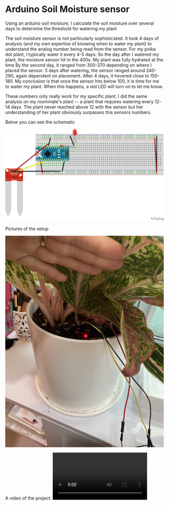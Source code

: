 # Arduino Soil Moisture sensor
Using an arduino soil moisture, I calculate the soil moisture over several days to determine the threshold for watering my plant

The soil moisture sensor is not particularly sophisticated. It took 4 days of analysis (and my own expertise of knowing when to water my plant) to understand the analog number being read from the sensor. For my polka dot plant, I typically water it every 4-5 days. So the day after I watered my plant, the moisture sensor hit in the 400s. My plant was fully hydrated at the time By the second day, it ranged from 300-370 depending on where I placed the sensor. 3 days after watering, the sensor ranged around 240-290, again dependent on placement. After 4 days, it hovered close to 150-180. My conclusion is that once the sensor hits below 100, it is time for me to water my plant. When this happens, a red LED will turn on to let me know.

These numbers only really work for my specific plant. I did the same analysis on my roommate's plant -- a plant that requires watering every 12-14 days. The plant never reached above 12 with the sensor but her understanding of her plant obviously surpasses this sensors numbers.

Below you can see the schematic

![Moisture_sensor_wiring](Soil_moisture_bb.png)

Pictures of the setup

![Image_1](flower.png)

A video of the project:
![](IMG_2877.MOV)
